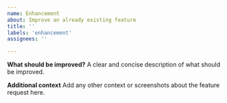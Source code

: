 ```yaml
---
name: Enhancement
about: Improve an already existing feature
title: ''
labels: 'enhancement'
assignees: ''

---
```


**What should be improved?**
A clear and concise description of what should be improved.

**Additional context**
Add any other context or screenshots about the feature request here.
